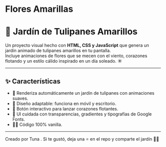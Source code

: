 # Flores Amarillas
# 🌷 Jardín de Tulipanes Amarillos

Un proyecto visual hecho con **HTML, CSS y JavaScript** que genera un jardín animado de tulipanes amarillos en tu pantalla.  
Incluye animaciones de flores que se mecen con el viento, corazones flotando y un estilo cálido inspirado en un día soleado. ☀️  

---

## ✨ Características
- 🌼 Renderiza automáticamente un jardín de tulipanes con animaciones suaves.  
- 📱 Diseño adaptable: funciona en móvil y escritorio.  
- 💛 Botón interactivo para lanzar corazones flotantes.  
- 🎨 UI cuidada con transparencias, gradientes y tipografías de Google Fonts.  
- 👩‍🎨 Código 100% vanilla.  

---

Creado por Tuna
.
Si te gustó, deja una ⭐ en el repo y comparte el jardín 🌷✨
